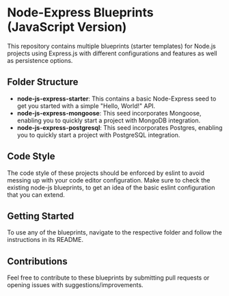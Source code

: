 # Node-Express Blueprints  (JavaScript Version)

This repository contains multiple blueprints (starter templates) for Node.js projects using Express.js with different
configurations and features as well as persistence options.

## Folder Structure

- **node-js-express-starter**: This contains a basic Node-Express seed to get you started with a simple "Hello, World!"
  API.
- **node-js-express-mongoose**: This seed incorporates Mongoose, enabling you to quickly start a project with MongoDB
  integration.
- **node-js-express-postgresql**: This seed incorporates Postgres, enabling you to quickly start a project with
  PostgreSQL integration.

## Code Style

The code style of these projects should be enforced by eslint to avoid messing up with your code editor configuration.
Make sure to check the existing node-js blueprints, to get an idea of the basic eslint configuration that you can
extend.

## Getting Started

To use any of the blueprints, navigate to the respective folder and follow the instructions in its README.

## Contributions

Feel free to contribute to these blueprints by submitting pull requests or opening issues with suggestions/improvements.

